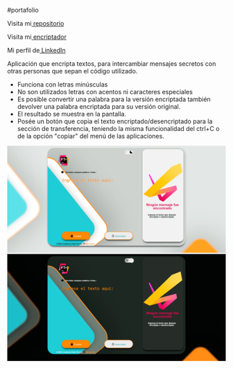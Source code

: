 #portafolio

Visita mi<a href="https://github.com/truquinio/alura-challenge-1-Encriptador"> repositorio</a>

Visita mi<a href="https://truquinio.github.io/alura-challenge-1-Encriptador/"> encriptador</a>

Mi perfil de<a href="[https://truquinio.github.io/alura-challenge-1-Encriptador/](https://www.linkedin.com/in/federico-trucco/)"> LinkedIn</a>

Aplicación que encripta textos, para intercambiar mensajes secretos con otras personas que sepan el código utilizado.

- Funciona con letras minúsculas
- No son utilizados letras con acentos ni caracteres especiales
- Es posible convertir una palabra para la versión encriptada también devolver una palabra encriptada para su versión original.
- El resultado se muestra en la pantalla.
- Posée un botón que copia el texto encriptado/desencriptado para la sección de transferencia, teniendo la misma funcionalidad del ctrl+C o de la opción "copiar" del menú de las aplicaciones.

![light mode](/Encriptador%20%231.png)
![dark mode](/Encriptador%20%232.png)
